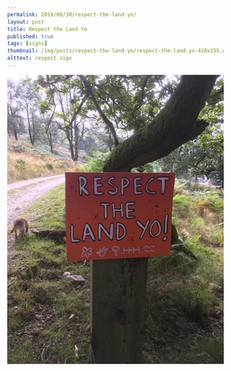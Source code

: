 ```yaml
---
permalink: 2019/08/30/respect-the-land-yo/
layout: post
title: Respect the Land Yo
published: true
tags: [signs]
thumbnail: /img/posts/respect-the-land-yo/respect-the-land-yo-420x255.webp
alttext: respect sign
---
```


![respect the land](/img/posts/respect-the-land-yo/respect-the-land-yo.webp)
